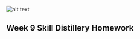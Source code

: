 


![alt text](https://i.ibb.co/MB3nbnV/Screen-Shot-2019-11-10-at-11-12-51-PM.png "pup-a-lup logo")


## Week 9 Skill Distillery Homework
